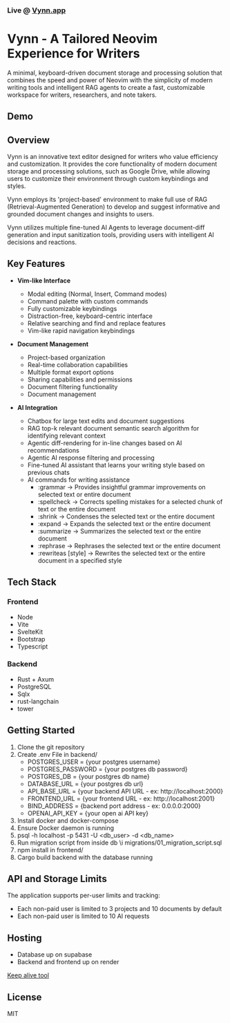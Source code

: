 ### Live @ [Vynn.app](https://vynn.app)

# Vynn - A Tailored Neovim Experience for Writers

A minimal, keyboard-driven document storage and processing solution that combines the speed and power of Neovim with the simplicity of modern writing tools and intelligent RAG agents to create a fast, customizable workspace for writers, researchers, and note takers.

## Demo

## Overview

Vynn is an innovative text editor designed for writers who value efficiency and customization. It provides the core functionality of modern document storage and processing solutions, such as Google Drive, while allowing users to customize their environment through custom keybindings and styles.

Vynn employs its 'project-based' environment to make full use of RAG (Retrieval-Augmented Generation) to develop and suggest informative and grounded document changes and insights to users.

Vynn utilizes multiple fine-tuned AI Agents to leverage document-diff generation and input sanitization tools, providing users with intelligent AI decisions and reactions.

## Key Features

- **Vim-like Interface**
  - Modal editing (Normal, Insert, Command modes)
  - Command palette with custom commands
  - Fully customizable keybindings
  - Distraction-free, keyboard-centric interface
  - Relative searching and find and replace features
  - Vim-like rapid navigation keybindings

- **Document Management**
  - Project-based organization
  - Real-time collaboration capabilities
  - Multiple format export options
  - Sharing capabilities and permissions
  - Document filtering functionality
  - Document management

- **AI Integration**
  - Chatbox for large text edits and document suggestions
  - RAG top-k relevant document semantic search algorithm for identifying relevant context
  - Agentic diff-rendering for in-line changes based on AI recommendations
  - Agentic AI response filtering and processing
  - Fine-tuned AI assistant that learns your writing style based on previous chats
  - AI commands for writing assistance
      - :grammar -> Provides insightful grammar improvements on selected text or entire document
      - :spellcheck -> Corrects spelling mistakes for a selected chunk of text or the entire document
      - :shrink -> Condenses the selected text or the entire document
      - :expand -> Expands the selected text or the entire document
      - :summarize -> Summarizes the selected text or the entire document
      - :rephrase -> Rephrases the selected text or the entire document
      - :rewriteas [style] -> Rewrites the selected text or the entire document in a specified style

## Tech Stack

### Frontend
- Node
- Vite
- SvelteKit
- Bootstrap
- Typescript

### Backend
- Rust + Axum
- PostgreSQL
- Sqlx
- rust-langchain
- tower

## Getting Started

1. Clone the git repository
2. Create .env File in backend/
    - POSTGRES_USER = {your postgres username}
    - POSTGRES_PASSWORD = {your postgres db password}
    - POSTGRES_DB = {your postgres db name}
    - DATABASE_URL = {your postgres db url}
    - API_BASE_URL = {your backend API URL - ex: http://localhost:2000}
    - FRONTEND_URL = {your frontend URL - ex: http://localhost:2001}
    - BIND_ADDRESS = {backend port address - ex: 0.0.0.0:2000}
    - OPENAI_API_KEY = {your open ai API key}
4. Install docker and docker-compose
5. Ensure Docker daemon is running
6. psql -h localhost -p 5431 -U <db_user> -d <db_name>
7. Run migration script from inside db \i migrations/01_migration_script.sql
8. npm install in frontend/
9. Cargo build backend with the database running

## API and Storage Limits

The application supports per-user limits and tracking:

- Each non-paid user is limited to 3 projects and 10 documents by default
- Each non-paid user is limited to 10 AI requests

## Hosting
- Database up on supabase
- Backend and frontend up on render

[Keep alive tool](https://keepalive.dashdashhard.com/)

## License

MIT
